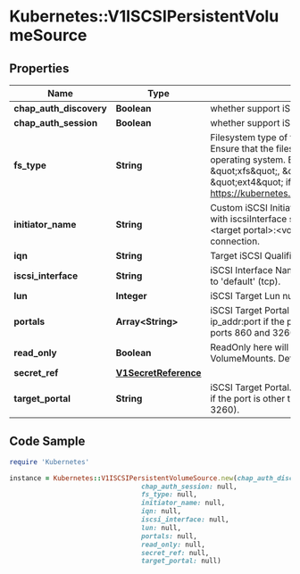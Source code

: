 # Kubernetes::V1ISCSIPersistentVolumeSource

## Properties

Name | Type | Description | Notes
------------ | ------------- | ------------- | -------------
**chap_auth_discovery** | **Boolean** | whether support iSCSI Discovery CHAP authentication | [optional] 
**chap_auth_session** | **Boolean** | whether support iSCSI Session CHAP authentication | [optional] 
**fs_type** | **String** | Filesystem type of the volume that you want to mount. Tip: Ensure that the filesystem type is supported by the host operating system. Examples: \&quot;ext4\&quot;, \&quot;xfs\&quot;, \&quot;ntfs\&quot;. Implicitly inferred to be \&quot;ext4\&quot; if unspecified. More info: https://kubernetes.io/docs/concepts/storage/volumes#iscsi | [optional] 
**initiator_name** | **String** | Custom iSCSI Initiator Name. If initiatorName is specified with iscsiInterface simultaneously, new iSCSI interface &lt;target portal&gt;:&lt;volume name&gt; will be created for the connection. | [optional] 
**iqn** | **String** | Target iSCSI Qualified Name. | 
**iscsi_interface** | **String** | iSCSI Interface Name that uses an iSCSI transport. Defaults to &#39;default&#39; (tcp). | [optional] 
**lun** | **Integer** | iSCSI Target Lun number. | 
**portals** | **Array&lt;String&gt;** | iSCSI Target Portal List. The Portal is either an IP or ip_addr:port if the port is other than default (typically TCP ports 860 and 3260). | [optional] 
**read_only** | **Boolean** | ReadOnly here will force the ReadOnly setting in VolumeMounts. Defaults to false. | [optional] 
**secret_ref** | [**V1SecretReference**](V1SecretReference.md) |  | [optional] 
**target_portal** | **String** | iSCSI Target Portal. The Portal is either an IP or ip_addr:port if the port is other than default (typically TCP ports 860 and 3260). | 

## Code Sample

```ruby
require 'Kubernetes'

instance = Kubernetes::V1ISCSIPersistentVolumeSource.new(chap_auth_discovery: null,
                                 chap_auth_session: null,
                                 fs_type: null,
                                 initiator_name: null,
                                 iqn: null,
                                 iscsi_interface: null,
                                 lun: null,
                                 portals: null,
                                 read_only: null,
                                 secret_ref: null,
                                 target_portal: null)
```


